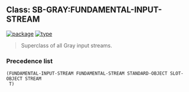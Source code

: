 ## Class: SB-GRAY:FUNDAMENTAL-INPUT-STREAM
[![package](https://img.shields.io/badge/Package-SB--GRAY-5f9ea0.svg?style=social&colorA=999999)](../) [![type](https://img.shields.io/badge/Type-Class-5f9ea0.svg?style=social&colorA=999999)](../#class) 

> Superclass of all Gray input streams.

### Precedence list
```
(FUNDAMENTAL-INPUT-STREAM FUNDAMENTAL-STREAM STANDARD-OBJECT SLOT-OBJECT STREAM
 T)
```
